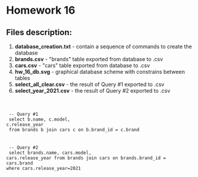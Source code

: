 # Homework 16
## Files description:
1. **database_creation.txt** - contain a sequence of commands to create the database
2. **brands.csv** - "brands" table exported from database to .csv
3. **cars.csv** - "cars" table exported from database to .csv
4. **hw_16_db.svg** - graphical database scheme with constrains between tables
5. **select_all_clear.csv** - the result of Query #1 exported to .csv
6. **select_year_2021.csv** - the result of Query #2 exported to .csv

<br><br>
<code>
-- Query #1 <br>
select b.name, c.model, c.release_year <br>
    from brands b join cars c on b.brand_id = c.brand
</code>
<br><br>
<code> 
-- Query #2<br>
select brands.name, cars.model, cars.release_year from
        brands join cars on brands.brand_id = cars.brand
        where cars.release_year=2021
</code>